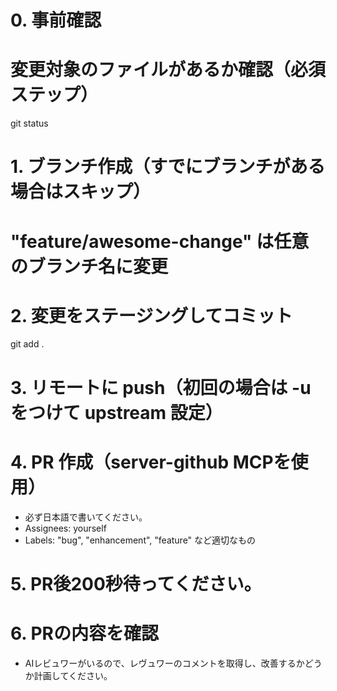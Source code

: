 # 0. 事前確認
# 変更対象のファイルがあるか確認（必須ステップ）
git status

# 1. ブランチ作成（すでにブランチがある場合はスキップ）
# "feature/awesome-change" は任意のブランチ名に変更

# 2. 変更をステージングしてコミット
git add .

# 3. リモートに push（初回の場合は -u をつけて upstream 設定）

# 4. PR 作成（server-github MCPを使用）
- 必ず日本語で書いてください。
- Assignees: yourself
- Labels: "bug", "enhancement", "feature" など適切なもの

# 5. PR後200秒待ってください。

# 6. PRの内容を確認
- AIレビュワーがいるので、レヴュワーのコメントを取得し、改善するかどうか計画してください。
